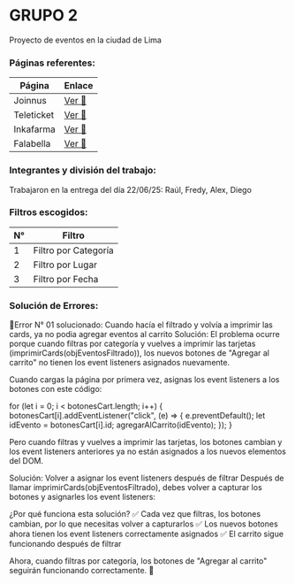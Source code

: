 # GRUPO 2

Proyecto de eventos en la ciudad de Lima

### Páginas referentes: 

|Página             |Enlace         |
|----------------|-------------------------------|
|Joinnus|[Ver 👀](https://www.joinnus.com/)       |
|Teleticket|[Ver 👀](https://teleticket.com.pe/)       |
|Inkafarma|[Ver 👀](https://inkafarma.pe/)     
|Falabella|[Ver 👀](https://www.falabella.com.pe/)       |

### Integrantes y división del trabajo:

Trabajaron en la entrega del día 22/06/25: Raúl, Fredy, Alex, Diego


### Filtros escogidos:


|N° | Filtro  |
|----------------|-------------------------------|
|1 |Filtro por Categoría      |
|2 | Filtro por Lugar |
|3 | Filtro por Fecha 


### Solución de Errores:

🚩Error N° 01 solucionado: Cuando hacía el filtrado y volvía a imprimir las cards, ya no podia agregar eventos al carrito
Solución: 
El problema ocurre porque cuando filtras por categoría y vuelves a imprimir las tarjetas (imprimirCards(objEventosFiltrado)), los nuevos botones de "Agregar al carrito" no tienen los event listeners asignados nuevamente.

Cuando cargas la página por primera vez, asignas los event listeners a los botones con este código:

for (let i = 0; i < botonesCart.length; i++) {
    botonesCart[i].addEventListener("click", (e) => {
        e.preventDefault();
        let idEvento = botonesCart[i].id;
        agregarAlCarrito(idEvento);
    });
}

Pero cuando filtras y vuelves a imprimir las tarjetas, los botones cambian y los event listeners anteriores ya no están asignados a los nuevos elementos del DOM.

Solución: 
Volver a asignar los event listeners después de filtrar
Después de llamar imprimirCards(objEventosFiltrado), debes volver a capturar los botones y asignarles los event listeners:

¿Por qué funciona esta solución?
✅ Cada vez que filtras, los botones cambian, por lo que necesitas volver a capturarlos ✅ Los nuevos botones ahora tienen los event listeners correctamente asignados ✅ El carrito sigue funcionando después de filtrar

Ahora, cuando filtras por categoría, los botones de "Agregar al carrito" seguirán funcionando correctamente. 🚀